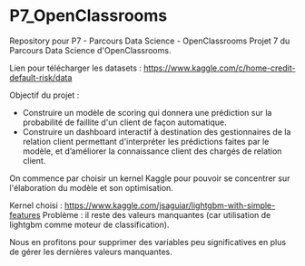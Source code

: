 # P7_OpenClassrooms
Repository pour P7 - Parcours Data Science - OpenClassrooms
Projet 7 du Parcours Data Science d'OpenClassrooms.

Lien pour télécharger les datasets : https://www.kaggle.com/c/home-credit-default-risk/data

Objectif du projet :
 - Construire un modèle de scoring qui donnera une prédiction sur la probabilité de faillite d'un client de façon automatique.
 - Construire un dashboard interactif à destination des gestionnaires de la relation client permettant d'interpréter les prédictions
   faites par le modèle, et d’améliorer la connaissance client des chargés de relation client.

On commence par choisir un kernel Kaggle pour pouvoir se concentrer sur l'élaboration du modèle et son optimisation.

Kernel choisi : https://www.kaggle.com/jsaguiar/lightgbm-with-simple-features
Problème : il reste des valeurs manquantes (car utilisation de lightgbm comme moteur de classification).

Nous en profitons pour supprimer des variables peu significatives en plus de gérer les dernières valeurs manquantes.
